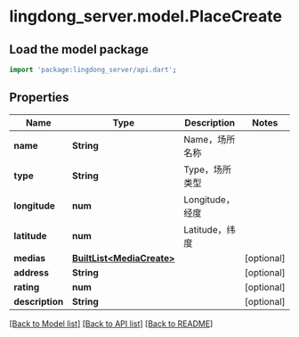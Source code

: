 # lingdong_server.model.PlaceCreate

## Load the model package
```dart
import 'package:lingdong_server/api.dart';
```

## Properties
Name | Type | Description | Notes
------------ | ------------- | ------------- | -------------
**name** | **String** | Name，场所名称 | 
**type** | **String** | Type，场所类型 | 
**longitude** | **num** | Longitude，经度 | 
**latitude** | **num** | Latitude，纬度 | 
**medias** | [**BuiltList&lt;MediaCreate&gt;**](MediaCreate.md) |  | [optional] 
**address** | **String** |  | [optional] 
**rating** | **num** |  | [optional] 
**description** | **String** |  | [optional] 

[[Back to Model list]](../README.md#documentation-for-models) [[Back to API list]](../README.md#documentation-for-api-endpoints) [[Back to README]](../README.md)


